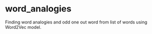 # word_analogies
Finding word analogies and odd one out word from list of words using Word2Vec model.
